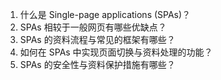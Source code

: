

1. 什么是 Single-page applications (SPAs)？
2. SPAs 相较于一般网页有哪些优缺点？
3. SPAs 的资料流程与常见的框架有哪些？
4. 如何在 SPAs 中实现页面切换与资料处理的功能？
5. SPAs 的安全性与资料保护措施有哪些？